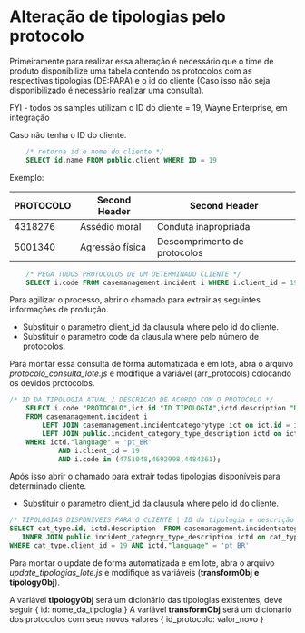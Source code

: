 # Alteração de tipologias pelo protocolo

Primeiramente para realizar essa alteração é necessário que o time de produto disponibilize uma tabela contendo os protocolos com as respectivas tipologias (DE:PARA) e o id do cliente (Caso isso não seja disponibilizado é necessário realizar uma consulta).

FYI - todos os samples utilizam o ID do cliente = 19, Wayne Enterprise, em integração

Caso não tenha o ID do cliente.

``` SQL
    /* retorna id e nome do cliente */
    SELECT id,name FROM public.client WHERE ID = 19
```

Exemplo:

| PROTOCOLO     | Second Header   | Second Header |
| ------------- | --------------- | ------------- |
| 4318276       | Assédio moral   | Conduta inapropriada
| 5001340       | Agressão física | Descomprimento de protocolos


``` SQL
    /* PEGA TODOS PROTOCOLOS DE UM DETERMINADO CLIENTE */
    SELECT i.code FROM casemanagement.incident i WHERE i.client_id = 19
```

Para agilizar o processo, abrir o chamado para extrair as seguintes informações de produção.

* Substituir o parametro client_id da clausula where pelo id do cliente.
* Substituir o parametro code da clausula where pelo número de protocolos.

Para montar essa consulta de forma automatizada e em lote, abra o arquivo *protocolo_consulta_lote.js* e modifique a variável (arr_protocols) colocando os devidos protocolos.

``` SQL
/* ID DA TIPOLOGIA ATUAL / DESCRICAO DE ACORDO COM O PROTOCOLO */
    SELECT i.code "PROTOCOLO",ict.id "ID TIPOLOGIA",ictd.description "DESCRICAO TIPOLOGIA"
    FROM casemanagement.incident i
        LEFT JOIN casemanagement.incidentcategorytype ict on ict.id = i.categorytype_id
        LEFT JOIN public.incident_category_type_description ictd on ictd.incident_category_type_id = ict.id
    WHERE ictd."language" = 'pt_BR'
            AND i.client_id = 19
            AND i.code in (4751048,4692998,4484361);
```

Após isso abrir o chamado para extrair todas tipologias disponíveis para determinado cliente.

* Substituir o parametro client_id da clausula where pelo id do cliente.

``` SQL
/* TIPOLOGIAS DISPONIVEIS PARA O CLIENTE | ID da tipologia e descrição */
SELECT cat_type.id, ictd.description  FROM casemanagement.incidentcategorytype cat_type
   INNER JOIN public.incident_category_type_description ictd on cat_type.id = ictd.incident_category_type_id
WHERE cat_type.client_id = 19 AND ictd."language" = 'pt_BR'
```

Para montar o update de forma automatizada e em lote, abra o arquivo *update_tipologias_lote.js* e modifique as variáveis (**transformObj e tipologyObj**).

A variável **tipologyObj** será um dicionário das tipologias existentes, deve seguir { id: nome_da_tipologia }
A variável **transformObj** será um dicionário dos protocolos com seus novos valores { id_protocolo: valor_novo }

